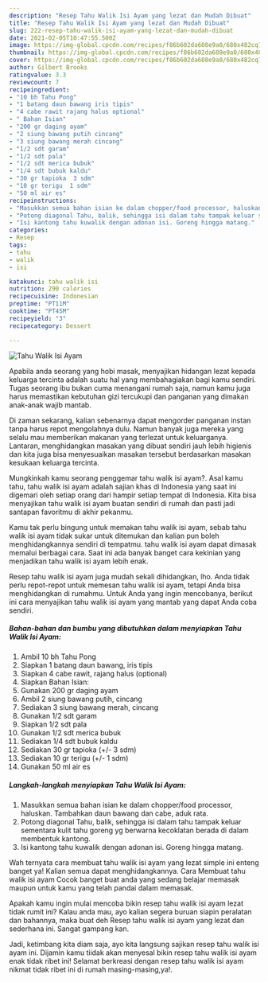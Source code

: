 ```yaml
---
description: "Resep Tahu Walik Isi Ayam yang lezat dan Mudah Dibuat"
title: "Resep Tahu Walik Isi Ayam yang lezat dan Mudah Dibuat"
slug: 222-resep-tahu-walik-isi-ayam-yang-lezat-dan-mudah-dibuat
date: 2021-02-05T10:47:55.500Z
image: https://img-global.cpcdn.com/recipes/f86b602da608e9a0/680x482cq70/tahu-walik-isi-ayam-foto-resep-utama.jpg
thumbnail: https://img-global.cpcdn.com/recipes/f86b602da608e9a0/680x482cq70/tahu-walik-isi-ayam-foto-resep-utama.jpg
cover: https://img-global.cpcdn.com/recipes/f86b602da608e9a0/680x482cq70/tahu-walik-isi-ayam-foto-resep-utama.jpg
author: Gilbert Brooks
ratingvalue: 3.3
reviewcount: 7
recipeingredient:
- "10 bh Tahu Pong"
- "1 batang daun bawang iris tipis"
- "4 cabe rawit rajang halus optional"
- " Bahan Isian"
- "200 gr daging ayam"
- "2 siung bawang putih cincang"
- "3 siung bawang merah cincang"
- "1/2 sdt garam"
- "1/2 sdt pala"
- "1/2 sdt merica bubuk"
- "1/4 sdt bubuk kaldu"
- "30 gr tapioka  3 sdm"
- "10 gr terigu  1 sdm"
- "50 ml air es"
recipeinstructions:
- "Masukkan semua bahan isian ke dalam chopper/food processor, haluskan. Tambahkan daun bawang dan cabe, aduk rata."
- "Potong diagonal Tahu, balik, sehingga isi dalam tahu tampak keluar sementara kulit tahu goreng yg berwarna kecoklatan berada di dalam membentuk kantong."
- "Isi kantong tahu kuwalik dengan adonan isi. Goreng hingga matang."
categories:
- Resep
tags:
- tahu
- walik
- isi

katakunci: tahu walik isi 
nutrition: 290 calories
recipecuisine: Indonesian
preptime: "PT11M"
cooktime: "PT45M"
recipeyield: "3"
recipecategory: Dessert

---
```



![Tahu Walik Isi Ayam](https://img-global.cpcdn.com/recipes/f86b602da608e9a0/680x482cq70/tahu-walik-isi-ayam-foto-resep-utama.jpg)

Apabila anda seorang yang hobi masak, menyajikan hidangan lezat kepada keluarga tercinta adalah suatu hal yang membahagiakan bagi kamu sendiri. Tugas seorang ibu bukan cuma menangani rumah saja, namun kamu juga harus memastikan kebutuhan gizi tercukupi dan panganan yang dimakan anak-anak wajib mantab.

Di zaman  sekarang, kalian sebenarnya dapat mengorder panganan instan tanpa harus repot mengolahnya dulu. Namun banyak juga mereka yang selalu mau memberikan makanan yang terlezat untuk keluarganya. Lantaran, menghidangkan masakan yang dibuat sendiri jauh lebih higienis dan kita juga bisa menyesuaikan masakan tersebut berdasarkan masakan kesukaan keluarga tercinta. 



Mungkinkah kamu seorang penggemar tahu walik isi ayam?. Asal kamu tahu, tahu walik isi ayam adalah sajian khas di Indonesia yang saat ini digemari oleh setiap orang dari hampir setiap tempat di Indonesia. Kita bisa menyajikan tahu walik isi ayam buatan sendiri di rumah dan pasti jadi santapan favoritmu di akhir pekanmu.

Kamu tak perlu bingung untuk memakan tahu walik isi ayam, sebab tahu walik isi ayam tidak sukar untuk ditemukan dan kalian pun boleh menghidangkannya sendiri di tempatmu. tahu walik isi ayam dapat dimasak memalui berbagai cara. Saat ini ada banyak banget cara kekinian yang menjadikan tahu walik isi ayam lebih enak.

Resep tahu walik isi ayam juga mudah sekali dihidangkan, lho. Anda tidak perlu repot-repot untuk memesan tahu walik isi ayam, tetapi Anda bisa menghidangkan di rumahmu. Untuk Anda yang ingin mencobanya, berikut ini cara menyajikan tahu walik isi ayam yang mantab yang dapat Anda coba sendiri.

<!--inarticleads1-->

##### Bahan-bahan dan bumbu yang dibutuhkan dalam menyiapkan Tahu Walik Isi Ayam:

1. Ambil 10 bh Tahu Pong
1. Siapkan 1 batang daun bawang, iris tipis
1. Siapkan 4 cabe rawit, rajang halus (optional)
1. Siapkan  Bahan Isian:
1. Gunakan 200 gr daging ayam
1. Ambil 2 siung bawang putih, cincang
1. Sediakan 3 siung bawang merah, cincang
1. Gunakan 1/2 sdt garam
1. Siapkan 1/2 sdt pala
1. Gunakan 1/2 sdt merica bubuk
1. Sediakan 1/4 sdt bubuk kaldu
1. Sediakan 30 gr tapioka (+/- 3 sdm)
1. Sediakan 10 gr terigu (+/- 1 sdm)
1. Gunakan 50 ml air es




<!--inarticleads2-->

##### Langkah-langkah menyiapkan Tahu Walik Isi Ayam:

1. Masukkan semua bahan isian ke dalam chopper/food processor, haluskan. Tambahkan daun bawang dan cabe, aduk rata.
1. Potong diagonal Tahu, balik, sehingga isi dalam tahu tampak keluar sementara kulit tahu goreng yg berwarna kecoklatan berada di dalam membentuk kantong.
1. Isi kantong tahu kuwalik dengan adonan isi. Goreng hingga matang.




Wah ternyata cara membuat tahu walik isi ayam yang lezat simple ini enteng banget ya! Kalian semua dapat menghidangkannya. Cara Membuat tahu walik isi ayam Cocok banget buat anda yang sedang belajar memasak maupun untuk kamu yang telah pandai dalam memasak.

Apakah kamu ingin mulai mencoba bikin resep tahu walik isi ayam lezat tidak rumit ini? Kalau anda mau, ayo kalian segera buruan siapin peralatan dan bahannya, maka buat deh Resep tahu walik isi ayam yang lezat dan sederhana ini. Sangat gampang kan. 

Jadi, ketimbang kita diam saja, ayo kita langsung sajikan resep tahu walik isi ayam ini. Dijamin kamu tiidak akan menyesal bikin resep tahu walik isi ayam enak tidak ribet ini! Selamat berkreasi dengan resep tahu walik isi ayam nikmat tidak ribet ini di rumah masing-masing,ya!.

